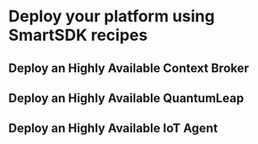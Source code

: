 # Deploy your platform using SmartSDK recipes

## Deploy an Highly Available Context Broker



## Deploy an Highly Available QuantumLeap




## Deploy an Highly Available IoT Agent


